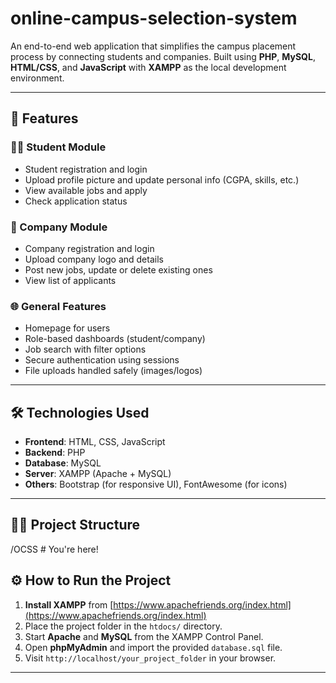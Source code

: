 # online-campus-selection-system
An end-to-end web application that simplifies the campus placement process by connecting students and companies. Built using **PHP**, **MySQL**, **HTML/CSS**, and **JavaScript** with **XAMPP** as the local development environment.

---

## 📌 Features

### 👨‍🎓 Student Module
- Student registration and login
- Upload profile picture and update personal info (CGPA, skills, etc.)
- View available jobs and apply
- Check application status

### 🏢 Company Module
- Company registration and login
- Upload company logo and details
- Post new jobs, update or delete existing ones
- View list of applicants

### 🌐 General Features
- Homepage for users
- Role-based dashboards (student/company)
- Job search with filter options
- Secure authentication using sessions
- File uploads handled safely (images/logos)

---

## 🛠️ Technologies Used

- **Frontend**: HTML, CSS, JavaScript
- **Backend**: PHP
- **Database**: MySQL
- **Server**: XAMPP (Apache + MySQL)
- **Others**: Bootstrap (for responsive UI), FontAwesome (for icons)

---

## 🧑‍💻 Project Structure
/OCSS
                      # You're here!

## ⚙️ How to Run the Project

1. **Install XAMPP** from [https://www.apachefriends.org/index.html](https://www.apachefriends.org/index.html)
2. Place the project folder in the `htdocs/` directory.
3. Start **Apache** and **MySQL** from the XAMPP Control Panel.
4. Open **phpMyAdmin** and import the provided `database.sql` file.
5. Visit `http://localhost/your_project_folder` in your browser.

---
